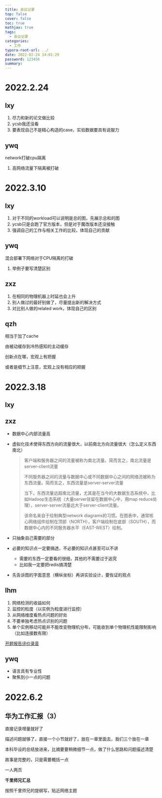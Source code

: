 ```yaml
---
title: 会议记录
top: false
cover: false
toc: true
mathjax: true
tags:
  - 会议记录
categories:
  - 工作
typora-root-url: ../
date: 2022-02-24 14:01:29
password: 123456 
summary:
---
```


# 2022.2.24

## lxy

1. 尽力和新的论文做比较
2. ycsb我还没看
3. 要表现自己不是精心构造的case，实验数据要具有说服力

## ywq

network打破cpu隔离

1. 高网络流量下隔离被打破

# 2022.3.10

## lxy

1. 对于不同的workload可以说明是总的图，先展示总和的图
2. ycsb只是会跑了官方版本，但是对于魔改版本还没接触
3. 强调自己的工作与相关工作的比较，体现自己的贡献

## ywq

混合部署下网络对于CPU隔离的打破

1. 举例子要写清楚区别

## zxz

1. 在相同的物理机器上时延也会上升
2. 别人做过的最好别做了，尽量提出新的解决方式
3. 对比别人做的related work，体现自己的区别

## qzh

相当于加了cache

由被动缓存到冷热感知的主动缓存

创新点在哪，宏观上有把握

或者是细节上注意，宏观上没有相应的把握

# 2022.3.18

## lxy

## zxz

- 数据中心内部流量高

- 虚拟化技术使得东西方向的流量很大，以前南北方向流量很大（怎么定义东西南北）

  > 客户端和服务器之间的流量被称为南北流量。简而言之，南北流量是server-client流量
  >
  > 不同服务器之间的流量与数据中心或不同数据中心之间的网络流被称为东西流量。简而言之，东西流量是server-server流量
  >
  > 当下，东西流量远超南北流量，尤其是在当今的大数据生态系统中，比如Hadoop生态系统（大量server驻留在数据中心中，用map reduce处理），server-server流量远大于server-client流量。
  >
  > 该命名来自于绘制典型network diagrams的习惯。在图表中，通常核心网络组件绘制在顶部（NORTH），客户端绘制在底部（SOUTH），而数据中心内的不同服务器水平（EAST-WEST）绘制。

- 只抽象自己需要的部分

- 必要的知识点一定要搞透，不必要的知识点甚至可以不讲

  - 需要的东西一定要看的很细，其他的不需要过于追究
  - 比如我一定要把redis搞清楚

- 先告诉图的字面意思（横纵坐标）再讲实验设计，要佐证的观点

## lhm

1. 网络检测的收益如何
2. 监控的粒度（以实例为粒度进行监控）
3. 从网络维度看热点问题的好处
4. 不要单独考虑热点识别的问题
4. 单个实例移动可能并不能改变物理机分布，可能收到单个物理机性能限制影响（比如连接数有限）

[开题报告评价录音](会议记录/开题报告评价录音.m4a)

## ywq

- 语言具有专业性
- 聚焦到小一点的问题

# 2022.6.2

## 华为工作汇报（3）

直接记录增量就好了

描述问题就够了，直接一个小节就好了，放在一章里面去，我们三个放在一章

本科毕设的总结放进来，比摘要要稍微细节一点，做了什么思路和问题描述清楚

故事是完整的，只是需要概括一点

一人两页

**千里师兄汇总**

按照千里师兄的提纲写，贴近网络主题

